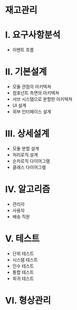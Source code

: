 # 재고관리
# Ⅰ. 요구사항분석 
- 이벤트 흐름

# Ⅱ. 기본설계
- 모듈 관점의 아키텍쳐
- 컴포넌트 측면의 아키텍쳐
- 서브 시스템으로 분할한 아키텍쳐
- UI 설계
- 외부 인터페이스 설계

# Ⅲ. 상세설계
- 모듈 분할 설계
- 처리로직 설계
- 순차로직 다이어그램
- 클래스 다이어그램

# Ⅳ. 알고리즘 
- 관리자
- 사용자
- 배송 직원
# V. 테스트
- 단위 테스트
- 시스템 테스트
- 인수 테스트
- 통합 테스트
- 회귀 테스트

# VI. 형상관리
